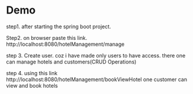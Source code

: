 # Demo
step1. after starting the spring boot project.

Step2. on browser paste this link. http://localhost:8080/hotelManagement/manage

step 3. Create user. coz i have made only users to have access. there one can manage hotels and customers(CRUD Operations)

step 4. using this link http://localhost:8080/hotelManagement/bookViewHotel one customer can view and book hotels
